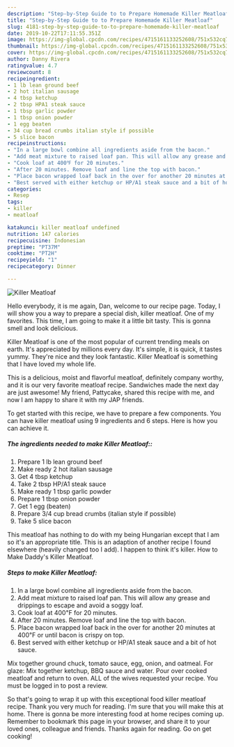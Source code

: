 ```yaml
---
description: "Step-by-Step Guide to to Prepare Homemade Killer Meatloaf"
title: "Step-by-Step Guide to to Prepare Homemade Killer Meatloaf"
slug: 4181-step-by-step-guide-to-to-prepare-homemade-killer-meatloaf
date: 2019-10-22T17:11:55.351Z
image: https://img-global.cpcdn.com/recipes/4715161133252608/751x532cq70/killer-meatloaf-recipe-main-photo.jpg
thumbnail: https://img-global.cpcdn.com/recipes/4715161133252608/751x532cq70/killer-meatloaf-recipe-main-photo.jpg
cover: https://img-global.cpcdn.com/recipes/4715161133252608/751x532cq70/killer-meatloaf-recipe-main-photo.jpg
author: Danny Rivera
ratingvalue: 4.7
reviewcount: 8
recipeingredient:
- 1 lb lean ground beef
- 2 hot italian sausage
- 4 tbsp ketchup
- 2 tbsp HPA1 steak sauce
- 1 tbsp garlic powder
- 1 tbsp onion powder
- 1 egg beaten
- 34 cup bread crumbs italian style if possible
- 5 slice bacon
recipeinstructions:
- "In a large bowl combine all ingredients aside from the bacon."
- "Add meat mixture to raised loaf pan. This will allow any grease and drippings to escape and avoid a soggy loaf."
- "Cook loaf at 400℉ for 20 minutes."
- "After 20 minutes. Remove loaf and line the top with bacon."
- "Place bacon wrapped loaf back in the over for another 20 minutes at 400℉ or until bacon is crispy on top."
- "Best served with either ketchup or HP/A1 steak sauce and a bit of hot sauce."
categories:
- Resep
tags:
- killer
- meatloaf

katakunci: killer meatloaf undefined
nutrition: 147 calories
recipecuisine: Indonesian
preptime: "PT37M"
cooktime: "PT2H"
recipeyield: "1"
recipecategory: Dinner

---
```



![Killer Meatloaf](https://img-global.cpcdn.com/recipes/4715161133252608/751x532cq70/killer-meatloaf-recipe-main-photo.jpg)

Hello everybody, it is me again, Dan, welcome to our recipe page. Today, I will show you a way to prepare a special dish, killer meatloaf. One of my favorites. This time, I am going to make it a little bit tasty. This is gonna smell and look delicious.

Killer Meatloaf is one of the most popular of current trending meals on earth. It's appreciated by millions every day. It's simple, it is quick, it tastes yummy. They're nice and they look fantastic. Killer Meatloaf is something that I have loved my whole life.

This is a delicious, moist and flavorful meatloaf, definitely company worthy, and it is our very favorite meatloaf recipe. Sandwiches made the next day are just awesome! My friend, Pattycake, shared this recipe with me, and now I am happy to share it with my JAP friends.


To get started with this recipe, we have to prepare a few components. You can have killer meatloaf using 9 ingredients and 6 steps. Here is how you can achieve it.

##### The ingredients needed to make Killer Meatloaf::

1. Prepare 1 lb lean ground beef
1. Make ready 2 hot italian sausage
1. Get 4 tbsp ketchup
1. Take 2 tbsp HP/A1 steak sauce
1. Make ready 1 tbsp garlic powder
1. Prepare 1 tbsp onion powder
1. Get 1 egg (beaten)
1. Prepare 3/4 cup bread crumbs (italian style if possible)
1. Take 5 slice bacon


This meatloaf has nothing to do with my being Hungarian except that I am so it&#39;s an appropriate title. This is an adaption of another recipe I found elsewhere (heavily changed too I add). I happen to think it&#39;s killer. How to Make Daddy&#39;s Killer Meatloaf. 

##### Steps to make Killer Meatloaf:

1. In a large bowl combine all ingredients aside from the bacon.
1. Add meat mixture to raised loaf pan. This will allow any grease and drippings to escape and avoid a soggy loaf.
1. Cook loaf at 400℉ for 20 minutes.
1. After 20 minutes. Remove loaf and line the top with bacon.
1. Place bacon wrapped loaf back in the over for another 20 minutes at 400℉ or until bacon is crispy on top.
1. Best served with either ketchup or HP/A1 steak sauce and a bit of hot sauce.


Mix together ground chuck, tomato sauce, egg, onion, and oatmeal. For glaze: Mix together ketchup, BBQ sauce and water. Pour over cooked meatloaf and return to oven. ALL of the wives requested your recipe. You must be logged in to post a review. 

So that's going to wrap it up with this exceptional food killer meatloaf recipe. Thank you very much for reading. I'm sure that you will make this at home. There is gonna be more interesting food at home recipes coming up. Remember to bookmark this page in your browser, and share it to your loved ones, colleague and friends. Thanks again for reading. Go on get cooking!
